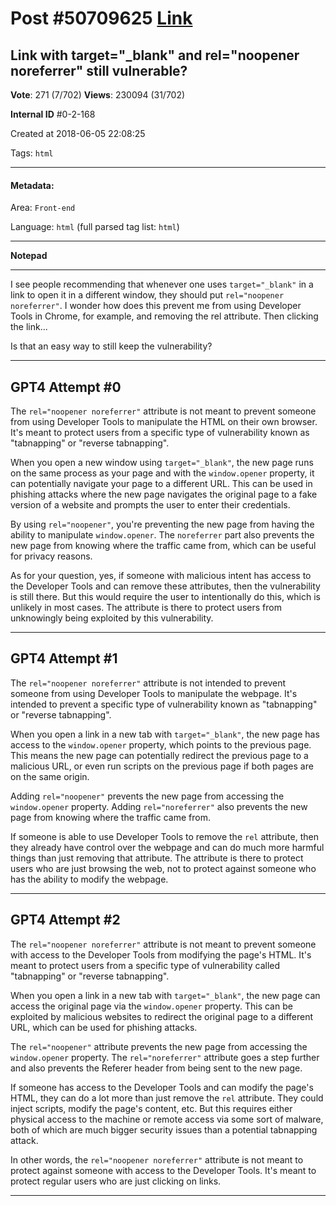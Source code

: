 
# Post \#50709625 [Link](https://stackoverflow.com/questions/50709625/)

## Link with target="_blank" and rel="noopener noreferrer" still vulnerable?

**Vote**: 271 (7/702) **Views**: 230094 (31/702) 

**Internal ID** \#0-2-168

Created at 2018-06-05 22:08:25

Tags: `html`

----------

#### Metadata:

Area: `Front-end`

Language: `html` (full parsed tag list: `html`)

----------

**Notepad**


----------

I see people recommending that whenever one uses `target="_blank"` in a link to open it in a different window, they should put `rel="noopener noreferrer"`. I wonder how does this prevent me from using Developer Tools in Chrome, for example, and removing the rel attribute. Then clicking the link...

Is that an easy way to still keep the vulnerability?


----------
        
## GPT4 Attempt \#0

The `rel="noopener noreferrer"` attribute is not meant to prevent someone from using Developer Tools to manipulate the HTML on their own browser. It's meant to protect users from a specific type of vulnerability known as "tabnapping" or "reverse tabnapping".

When you open a new window using `target="_blank"`, the new page runs on the same process as your page and with the `window.opener` property, it can potentially navigate your page to a different URL. This can be used in phishing attacks where the new page navigates the original page to a fake version of a website and prompts the user to enter their credentials.

By using `rel="noopener"`, you're preventing the new page from having the ability to manipulate `window.opener`. The `noreferrer` part also prevents the new page from knowing where the traffic came from, which can be useful for privacy reasons.

As for your question, yes, if someone with malicious intent has access to the Developer Tools and can remove these attributes, then the vulnerability is still there. But this would require the user to intentionally do this, which is unlikely in most cases. The attribute is there to protect users from unknowingly being exploited by this vulnerability.

--------

## GPT4 Attempt \#1

The `rel="noopener noreferrer"` attribute is not intended to prevent someone from using Developer Tools to manipulate the webpage. It's intended to prevent a specific type of vulnerability known as "tabnapping" or "reverse tabnapping".

When you open a link in a new tab with `target="_blank"`, the new page has access to the `window.opener` property, which points to the previous page. This means the new page can potentially redirect the previous page to a malicious URL, or even run scripts on the previous page if both pages are on the same origin.

Adding `rel="noopener"` prevents the new page from accessing the `window.opener` property. Adding `rel="noreferrer"` also prevents the new page from knowing where the traffic came from.

If someone is able to use Developer Tools to remove the `rel` attribute, then they already have control over the webpage and can do much more harmful things than just removing that attribute. The attribute is there to protect users who are just browsing the web, not to protect against someone who has the ability to modify the webpage.

--------

## GPT4 Attempt \#2

The `rel="noopener noreferrer"` attribute is not meant to prevent someone with access to the Developer Tools from modifying the page's HTML. It's meant to protect users from a specific type of vulnerability called "tabnapping" or "reverse tabnapping".

When you open a link in a new tab with `target="_blank"`, the new page can access the original page via the `window.opener` property. This can be exploited by malicious websites to redirect the original page to a different URL, which can be used for phishing attacks.

The `rel="noopener"` attribute prevents the new page from accessing the `window.opener` property. The `rel="noreferrer"` attribute goes a step further and also prevents the Referer header from being sent to the new page.

If someone has access to the Developer Tools and can modify the page's HTML, they can do a lot more than just remove the `rel` attribute. They could inject scripts, modify the page's content, etc. But this requires either physical access to the machine or remote access via some sort of malware, both of which are much bigger security issues than a potential tabnapping attack.

In other words, the `rel="noopener noreferrer"` attribute is not meant to protect against someone with access to the Developer Tools. It's meant to protect regular users who are just clicking on links.

--------

